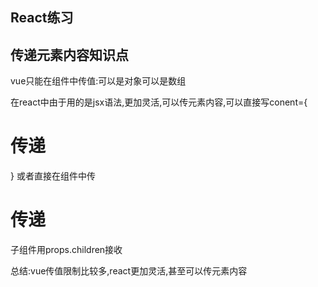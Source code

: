 ## React练习

## 传递元素内容知识点
vue只能在组件中传值:可以是对象可以是数组

在react中由于用的是jsx语法,更加灵活,可以传元素内容,可以直接写conent={<h1>传递</h1>}
或者直接在组件中传<Com><h1>传递</h1></Com>
子组件用props.children接收

总结:vue传值限制比较多,react更加灵活,甚至可以传元素内容